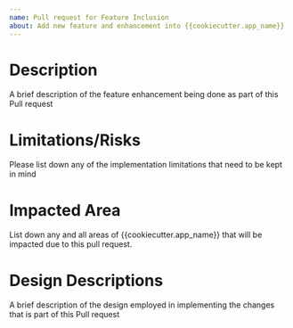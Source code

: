 ```yaml
---
name: Pull request for Feature Inclusion
about: Add new feature and enhancement into {{cookiecutter.app_name}}
---
```


# Description
A brief description of the feature enhancement being done as part of this Pull request

# Limitations/Risks
Please list down any of the implementation limitations that need to be kept in mind

# Impacted Area
List down any and all areas of {{cookiecutter.app_name}} that will be impacted due to
this pull request.

# Design Descriptions
A brief description of the design employed in implementing the changes that is part 
of this Pull request
   
